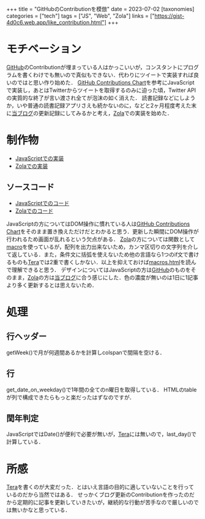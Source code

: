 +++
title = "GitHubのContributionを模倣"
date = 2023-07-02
[taxonomies]
categories = ["tech"]
tags = ["JS", "Web", "Zola"]
links = ["https://gist-4d0c6.web.app/like_contribution.html"]
+++

# モチベーション
[GitHub](https://github.com/)のContributionが埋まっている人はかっこいいが，コンスタントにプログラムを書くわけでも無いので真似もできない．代わりにツイートで実装すれば良いのではと思い作り始めた．
[GitHub Contributions Chart](https://adrianroselli.com/2018/02/github-contributions-chart.html)を参考にJavaScriptで実装し，あとはTwitterからツイートを取得するのみに迫った頃，Twitter APIの実質的な終了が言い渡され全てが泡沫の如く消えた．
読書記録などにしようか，いや普通の読書記録アプリさえも続かないのに，などと2ヶ月程度考えた末に[当ブログ](https://natsuka-sili.github.io)の更新記録にしてみるかと考え，[Zola](https://www.getzola.org)での実装を始めた．
# 制作物
- [JavaScriptでの実装](https://gist-4d0c6.web.app/like_contribution.html)
- [Zolaでの実装](../../about/#log)
## ソースコード
- [JavaScriptでのコード](https://gist.github.com/natsuka-sili/5c6407c9173c67b2222fa837cd9ce735)
- [Zolaでのコード](https://github.com/natsuka-sili/natsuka-sili.github.io/blob/main/templates/macros.html)

JavaScriptの方についてはDOM操作に慣れている人は[GitHub Contributions Chart](https://adrianroselli.com/2018/02/github-contributions-chart.html)をそのまま置き換えただけだとわかると思う．更新した瞬間にDOM操作が行われるため画面が乱れるという欠点がある．
[Zola](https://www.getzola.org)の方については関数として[macro](https://tera.netlify.app/docs/#macros)を使っているが，配列を出力出来ないため，カンマ区切りの文字列を介して返している．また，条件文に括弧を使えないため他の言語なら1つのif文で書けるものも[Tera](https://tera.netlify.app/docs)では2重で書くしかない．以上を抑えておけば[macros.html](https://github.com/natsuka-sili/natsuka-sili.github.io/blob/main/templates/macros.html)を読んで理解できると思う．
デザインについてはJavaScriptの方は[GitHub](https://github.com/)のものをそのまま，[Zola](https://www.getzola.org)の方は[当ブログ](https://natsuka-sili.github.io)に合う感じにした．色の濃度が無いのは1日に1記事より多く更新するとは思えないため．
# 処理
## 行ヘッダー
getWeek()で月が何週間あるかを計算しcolspanで間隔を空ける．
## 行
get_date_on_weekday()で1年間の全てのn曜日を取得している．
HTMLのtableが列で構成できたらもっと楽だったはずなのですが．
## 閏年判定
JavaScriptではDate()が便利で必要が無いが，[Tera](https://tera.netlify.app/docs)には無いので，last_day()で計算している．

# 所感
[Tera](https://tera.netlify.app/docs)を書くのが大変だった．とはいえ言語の目的に適していないことを行っているのだから当然ではある．
せっかくブログ更新のContributionを作ったのだから定期的に記事を更新していきたいが，継続的な行動が苦手なので厳しいのでは無いかなと思っている．